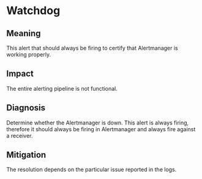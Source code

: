 # Watchdog

## Meaning

This alert that should always be firing to certify that Alertmanager is working properly.

## Impact

The entire alerting pipeline is not functional.

## Diagnosis

Determine whether the Alertmanager is down. This alert is always firing, therefore it should always be firing in Alertmanager and always fire against a receiver.

## Mitigation

The resolution depends on the particular issue reported in the logs.
